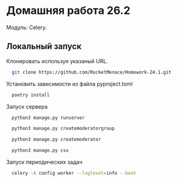 
# Домашняя работа 26.2

Модуль: Celery.


## Локальный запуск

Клонировать используя указаный URL.

```bash
  git clone https://github.com/RocketMenace/Homework-24.1.git
```

Установить зависимости из файла pyproject.toml

```bash
  poetry install
```

Запуск сервера

```bash
  python3 manage.py runserver
```
```bash
  python3 manage.py createmoderatorgroup
```
```bash
  python3 manage.py createmoderator
```
```bash
  python3 manage.py csu
```
Запуск периодических задач 

```bash
  celery -A config worker --loglevel=info --beat
```